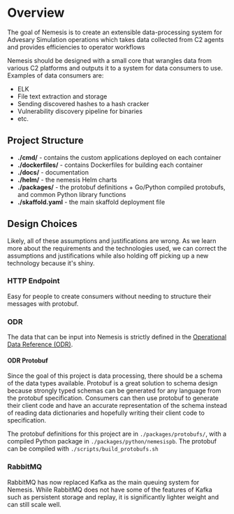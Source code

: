 # Overview

The goal of Nemesis is to create an extensible data-processing system for
Advesary Simulation operations which takes data collected from C2 agents and
provides efficiencies to operator workflows

Nemesis should be designed with a small core that wrangles data from various C2
platforms and outputs it to a system for data consumers to use. Examples of data
consumers are:

- ELK
- File text extraction and storage
- Sending discovered hashes to a hash cracker
- Vulnerability discovery pipeline for binaries
- etc.


## Project Structure

- **./cmd/** - contains the custom applications deployed on each container
- **./dockerfiles/** - contains Dockerfiles for building each container
- **./docs/** - documentation
- **./helm/** - the nemesis Helm charts
- **./packages/** - the protobuf definitions + Go/Python compiled protobufs, and common Python library functions
- **./skaffold.yaml** - the main skaffold deployment file


## Design Choices

Likely, all of these assumptions and justifications are wrong. As we learn more
about the requirements and the technologies used, we can correct the assumptions
and justifications while also holding off picking up a new technology because
it's shiny.

### HTTP Endpoint

Easy for people to create consumers without needing to structure their messages
with protobuf.

### ODR

The data that can be input into Nemesis is strictly defined in the [Operational Data
Reference (ODR)](odr/README.md).

#### ODR Protobuf

Since the goal of this project is data processing, there should be a schema of
the data types available. Protobuf is a great solution to schema design because
strongly typed schemas can be generated for any language from the protobuf
specification. Consumers can then use protobuf to generate their client code and
have an accurate representation of the schema instead of reading data
dictionaries and hopefully writing their client code to specification.

The protobuf definitions for this project are in `./packages/protobufs/`, with a
compiled Python package in `./packages/python/nemesispb`. The protobuf can be
compiled with `./scripts/build_protobufs.sh`

### RabbitMQ

RabbitMQ has now replaced Kafka as the main queuing system for Nemesis. While
RabbitMQ does not have some of the features of Kafka such as persistent storage
and replay, it is significantly lighter weight and can still scale well.
